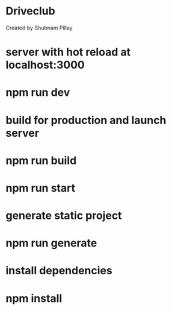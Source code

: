 # Driveclub
 Created by Shubnam Pillay

# server with hot reload at localhost:3000
# npm run dev

# build for production and launch server
# npm run build
# npm run start

# generate static project
# npm run generate

# install dependencies
# npm install
